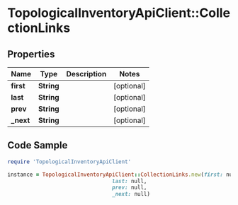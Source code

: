 # TopologicalInventoryApiClient::CollectionLinks

## Properties

Name | Type | Description | Notes
------------ | ------------- | ------------- | -------------
**first** | **String** |  | [optional] 
**last** | **String** |  | [optional] 
**prev** | **String** |  | [optional] 
**_next** | **String** |  | [optional] 

## Code Sample

```ruby
require 'TopologicalInventoryApiClient'

instance = TopologicalInventoryApiClient::CollectionLinks.new(first: null,
                                 last: null,
                                 prev: null,
                                 _next: null)
```


